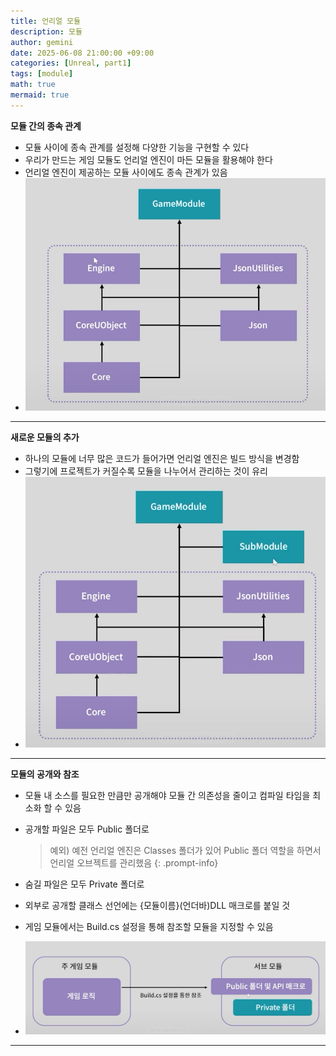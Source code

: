 ```yaml
---
title: 언리얼 모듈
description: 모듈
author: gemini
date: 2025-06-08 21:00:00 +09:00
categories: [Unreal, part1]
tags: [module]
math: true
mermaid: true
---
```


**모듈 간의 종속 관계**
- 모듈 사이에 종속 관계를 설정해 다양한 기능을 구현할 수 있다
- 우리가 만드는 게임 모듈도 언리얼 엔진이 마든 모듈을 활용해야 한다
- 언리얼 엔진이 제공하는 모듈 사이에도 종속 관계가 있음
- ![모듈 간의 종속 관계.png](/assets/img/posts/file_photos/모듈%20간의%20종속%20관계.png)

---------------------------------------------------------

**새로운 모듈의 추가**
- 하나의 모듈에 너무 많은 코드가 들어가면 언리얼 엔진은 빌드 방식을 변경함
- 그렇기에 프로젝트가 커질수록 모듈을 나누어서 관리하는 것이 유리
- ![새로운 모듈의 추가.png](/assets/img/posts/file_photos/새로운%20모듈의%20추가.png)

---------------------------------------------------------

**모듈의 공개와 참조**
- 모듈 내 소스를 필요한 만큼만 공개해야 모듈 간 의존성을 줄이고 컴파일 타임을 최소화 할 수 있음
- 공개할 파일은 모두 Public 폴더로

	>예외) 예전 언리얼 엔진은 Classes 폴더가 있어 Public 폴더 역할을 하면서 언리얼 오브젝트를 관리했음
	{: .prompt-info}

- 숨길 파일은 모두 Private 폴더로
- 외부로 공개할 클래스 선언에는 {모듈이름}(언더바)DLL 매크로를 붙일 것
- 게임 모듈에서는 Build.cs 설정을 통해 참조할 모듈을 지정할 수 있음
- ![모듈의 공개와 참조.png](/assets/img/posts/file_photos/모듈의%20공개와%20참조.png)

---------------------------------------------------------